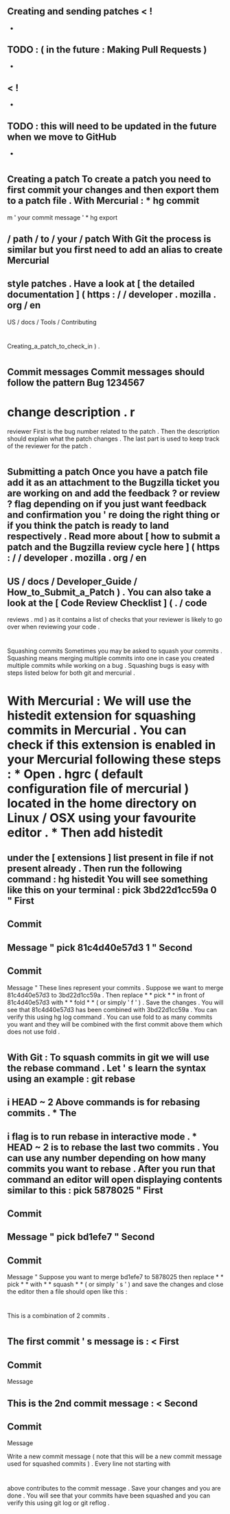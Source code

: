 #
Creating
and
sending
patches
<
!
-
-
TODO
:
(
in
the
future
:
Making
Pull
Requests
)
-
-
>
<
!
-
-
TODO
:
this
will
need
to
be
updated
in
the
future
when
we
move
to
GitHub
-
-
>
#
#
Creating
a
patch
To
create
a
patch
you
need
to
first
commit
your
changes
and
then
export
them
to
a
patch
file
.
With
Mercurial
:
*
hg
commit
-
m
'
your
commit
message
'
*
hg
export
>
/
path
/
to
/
your
/
patch
With
Git
the
process
is
similar
but
you
first
need
to
add
an
alias
to
create
Mercurial
-
style
patches
.
Have
a
look
at
[
the
detailed
documentation
]
(
https
:
/
/
developer
.
mozilla
.
org
/
en
-
US
/
docs
/
Tools
/
Contributing
#
Creating_a_patch_to_check_in
)
.
#
#
Commit
messages
Commit
messages
should
follow
the
pattern
Bug
1234567
-
change
description
.
r
=
reviewer
First
is
the
bug
number
related
to
the
patch
.
Then
the
description
should
explain
what
the
patch
changes
.
The
last
part
is
used
to
keep
track
of
the
reviewer
for
the
patch
.
#
#
Submitting
a
patch
Once
you
have
a
patch
file
add
it
as
an
attachment
to
the
Bugzilla
ticket
you
are
working
on
and
add
the
feedback
?
or
review
?
flag
depending
on
if
you
just
want
feedback
and
confirmation
you
'
re
doing
the
right
thing
or
if
you
think
the
patch
is
ready
to
land
respectively
.
Read
more
about
[
how
to
submit
a
patch
and
the
Bugzilla
review
cycle
here
]
(
https
:
/
/
developer
.
mozilla
.
org
/
en
-
US
/
docs
/
Developer_Guide
/
How_to_Submit_a_Patch
)
.
You
can
also
take
a
look
at
the
[
Code
Review
Checklist
]
(
.
/
code
-
reviews
.
md
)
as
it
contains
a
list
of
checks
that
your
reviewer
is
likely
to
go
over
when
reviewing
your
code
.
#
#
Squashing
commits
Sometimes
you
may
be
asked
to
squash
your
commits
.
Squashing
means
merging
multiple
commits
into
one
in
case
you
created
multiple
commits
while
working
on
a
bug
.
Squashing
bugs
is
easy
with
steps
listed
below
for
both
git
and
mercurial
.
#
#
#
With
Mercurial
:
We
will
use
the
histedit
extension
for
squashing
commits
in
Mercurial
.
You
can
check
if
this
extension
is
enabled
in
your
Mercurial
following
these
steps
:
*
Open
.
hgrc
(
default
configuration
file
of
mercurial
)
located
in
the
home
directory
on
Linux
/
OSX
using
your
favourite
editor
.
*
Then
add
histedit
=
under
the
[
extensions
]
list
present
in
file
if
not
present
already
.
Then
run
the
following
command
:
hg
histedit
You
will
see
something
like
this
on
your
terminal
:
pick
3bd22d1cc59a
0
"
First
-
Commit
-
Message
"
pick
81c4d40e57d3
1
"
Second
-
Commit
-
Message
"
These
lines
represent
your
commits
.
Suppose
we
want
to
merge
81c4d40e57d3
to
3bd22d1cc59a
.
Then
replace
*
*
pick
*
*
in
front
of
81c4d40e57d3
with
*
*
fold
*
*
(
or
simply
'
f
'
)
.
Save
the
changes
.
You
will
see
that
81c4d40e57d3
has
been
combined
with
3bd22d1cc59a
.
You
can
verify
this
using
hg
log
command
.
You
can
use
fold
to
as
many
commits
you
want
and
they
will
be
combined
with
the
first
commit
above
them
which
does
not
use
fold
.
#
#
#
With
Git
:
To
squash
commits
in
git
we
will
use
the
rebase
command
.
Let
'
s
learn
the
syntax
using
an
example
:
git
rebase
-
i
HEAD
~
2
Above
commands
is
for
rebasing
commits
.
*
The
-
i
flag
is
to
run
rebase
in
interactive
mode
.
*
HEAD
~
2
is
to
rebase
the
last
two
commits
.
You
can
use
any
number
depending
on
how
many
commits
you
want
to
rebase
.
After
you
run
that
command
an
editor
will
open
displaying
contents
similar
to
this
:
pick
5878025
"
First
-
Commit
-
Message
"
pick
bd1efe7
"
Second
-
Commit
-
Message
"
Suppose
you
want
to
merge
bd1efe7
to
5878025
then
replace
*
*
pick
*
*
with
*
*
squash
*
*
(
or
simply
'
s
'
)
and
save
the
changes
and
close
the
editor
then
a
file
should
open
like
this
:
#
This
is
a
combination
of
2
commits
.
#
The
first
commit
'
s
message
is
:
<
First
-
Commit
-
Message
>
This
is
the
2nd
commit
message
:
<
Second
-
Commit
-
Message
>
Write
a
new
commit
message
(
note
that
this
will
be
a
new
commit
message
used
for
squashed
commits
)
.
Every
line
not
starting
with
#
above
contributes
to
the
commit
message
.
Save
your
changes
and
you
are
done
.
You
will
see
that
your
commits
have
been
squashed
and
you
can
verify
this
using
git
log
or
git
reflog
.

